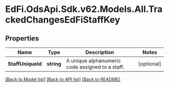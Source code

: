 # EdFi.OdsApi.Sdk.v62.Models.All.TrackedChangesEdFiStaffKey

## Properties

Name | Type | Description | Notes
------------ | ------------- | ------------- | -------------
**StaffUniqueId** | **string** | A unique alphanumeric code assigned to a staff. | [optional] 

[[Back to Model list]](../README.md#documentation-for-models) [[Back to API list]](../README.md#documentation-for-api-endpoints) [[Back to README]](../README.md)

